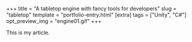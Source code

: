 +++
title = "A tabletop engine with fancy tools for developers"
slug = "tabletop"
template = "portfolio-entry.html"
[extra]
tags = ["Unity", "C#"]
opt_preview_img = "engine01.gif"
+++

This is my article.
